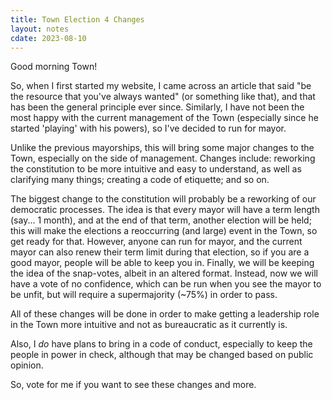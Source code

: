 ```yaml
---
title: Town Election 4 Changes
layout: notes
cdate: 2023-08-10
---
```


Good morning Town!

So, when I first started my website, I came across an article that said "be the resource that you've always wanted" (or something like that), and that has been the general principle ever since. Similarly, I have not been the most happy with the current management of the Town (especially since he started 'playing' with his powers), so I've decided to run for mayor.

Unlike the previous mayorships, this will bring some major changes to the Town, especially on the side of management. Changes include: reworking the constitution to be more intuitive and easy to understand, as well as clarifying many things; creating a code of etiquette; and so on.

The biggest change to the constitution will probably be a reworking of our democratic processes. The idea is that every mayor will have a term length (say... 1 month), and at the end of that term, another election will be held; this will make the elections a reoccurring (and large) event in the Town, so get ready for that. However, anyone can run for mayor, and the current mayor can also renew their term limit during that election, so if you are a good mayor, people will be able to keep you in. Finally, we will be keeping the idea of the snap-votes, albeit in an altered format. Instead, now we will have a vote of no confidence, which can be run when you see the mayor to be unfit, but will require a supermajority (~75%) in order to pass.

All of these changes will be done in order to make getting a leadership role in the Town more intuitive and not as bureaucratic as it currently is.

Also, I *do* have plans to bring in a code of conduct, especially to keep the people in power in check, although that may be changed based on public opinion.

So, vote for me if you want to see these changes and more.
